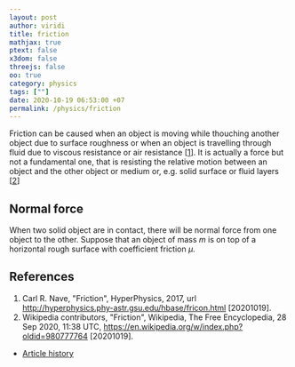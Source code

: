 ```yaml
---
layout: post
author: viridi
title: friction
mathjax: true
ptext: false
x3dom: false
threejs: false
oo: true
category: physics
tags: [""]
date: 2020-10-19 06:53:00 +07
permalink: /physics/friction
---
```


Friction can be caused when an object is moving while thouching another object due to surface roughness or when an object is travelling through fluid due to viscous resistance or air resistance [[1](#ref1)]. It is actually a force but not a fundamental one, that is resisting the relative motion between an object and the other object or medium or, e.g. solid surface or fluid layers [[2](#ref2)]


## Normal force
When two solid object are in contact, there will be normal force from one object to the other. Suppose that an object of mass $m$ is on top of a horizontal rough surface with coefficient friction $\mu$.


## References
1. <a name="ref1"></a>Carl R. Nave, "Friction", HyperPhysics, 2017, url <http://hyperphysics.phy-astr.gsu.edu/hbase/fricon.html> [20201019].
2. <a name="ref2"></a>Wikipedia contributors, "Friction", Wikipedia, The Free Encyclopedia, 28 Sep 2020, 11:38 UTC, <https://en.wikipedia.org/w/index.php?oldid=980777764> [20201019].

+ [Article history](https://github.com/butiran/butiran.github.io/commits/master/_posts/phys/2020-10-19-friction.md)
